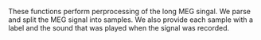 These functions perform perprocessing of the long MEG singal.
We parse and split the MEG signal into samples.
We also provide each sample with a label and the sound that was played when the signal was recorded.

